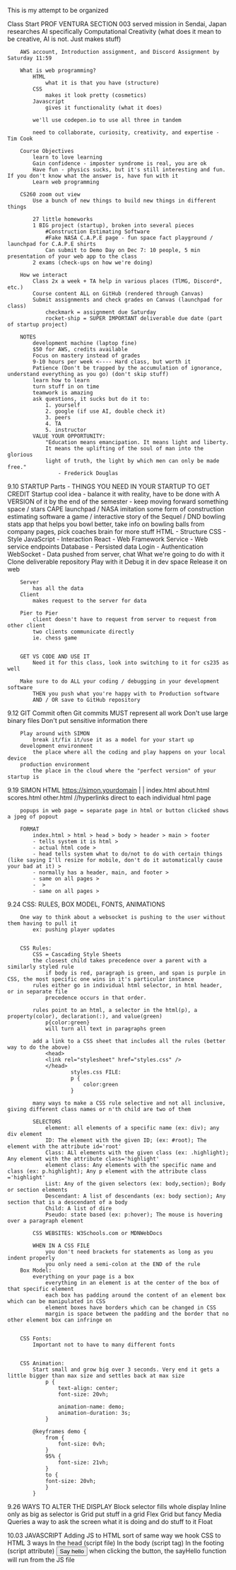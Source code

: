This is my attempt to be organized

Class Start
    PROF VENTURA SECTION 003
        served mission in Sendai, Japan
        researches AI specifically Computational Creativity (what does it mean to be creative, AI is not. Just makes stuff)

        AWS account, Introduction assignment, and Discord Assignment by Saturday 11:59

        What is web programming?
            HTML
                what it is that you have (structure)
            CSS
                makes it look pretty (cosmetics)
            Javascript
                gives it functionality (what it does)

            we'll use codepen.io to use all three in tandem

            need to collaborate, curiosity, creativity, and expertise - Tim Cook

        Course Objectives
            learn to love learning
            Gain confidence - imposter syndrome is real, you are ok
            Have fun - physics sucks, but it's still interesting and fun. If you don't know what the answer is, have fun with it
            Learn web programming

        CS260 zoom out view
            Use a bunch of new things to build new things in different things

            27 little homeworks
            1 BIG project (startup), broken into several pieces
                #Construction Estimating Software
                #Fake NASA C.A.P.E page - fun space fact playground / launchpad for C.A.P.E shirts
                Can submit to Demo Day on Dec 7: 10 people, 5 min presentation of your web app to the class
            2 exams (check-ups on how we're doing)

        How we interact
            Class 2x a week + TA help in various places (TlMG, Discord*, etc.)
            Course content ALL on GitHub (rendered through Canvas)
            Submit assignments and check grades on Canvas (launchpad for class)
                checkmark = assignment due Saturday
                rocket-ship = SUPER IMPORTANT deliverable due date (part of startup project)

        NOTES
            development machine (laptop fine)
            $50 for AWS, credits available
            Focus on mastery instead of grades
            9-10 hours per week <---- Hard class, but worth it
            Patience (Don't be trapped by the accumulation of ignorance, understand everything as you go) (don't skip stuff)
            learn how to learn
            turn stuff in on time
            teamwork is amazing
            ask questions, it sucks but do it to:
                1. yourself
                2. google (if use AI, double check it)
                3. peers
                4. TA
                5. instructor
            VALUE YOUR OPPORTUNITY:
                "Education means emancipation. It means light and liberty.
                It means the uplifting of the soul of man into the glorious
                light of truth, the light by which men can only be made free."
                    - Frederick Douglas

9.10
    STARTUP
        Parts - THINGS YOU NEED IN YOUR STARTUP TO GET CREDIT
            Startup cool idea - balance it with reality, have to be done with A VERSION of it by the end of the semester - keep moving forward
                something space / stars
                CAPE launchpad / NASA imitation
                some form of construction estimating software
                a game / interactive story of the Sequel / DND
                bowling stats app that helps you bowl better, take info on bowling balls from company pages, pick coaches brain for more stuff
            HTML - Structure
            CSS - Style
            JavaScript - Interaction
            React - Web Framework
            Service - Web service endpoints
            Database - Persisted data
            Login - Authentication
            WebSocket - Data pushed from server, chat
        What we're going to do with it
            Clone deliverable repository
            Play with it
            Debug it in dev space
            Release it on web

        Server
            has all the data
        Client
            makes request to the server for data

        Pier to Pier
            client doesn't have to request from server to request from other client
            two clients communicate directly
            ie. chess game


        GET VS CODE AND USE IT
            Need it for this class, look into switching to it for cs235 as well

        Make sure to do ALL your coding / debugging in your development software
            THEN you push what you're happy with to Production software
            AND / OR save to GitHub repository

9.12
    GIT
        Commit often
            Git commits MUST represent all work
        Don't use large binary files
        Don't put sensitive information there

        Play around with SIMON
            break it/fix it/use it as a model for your start up
        development environment
            the place where all the coding and play happens on your local device
        production environment
            the place in the cloud where the "perfect version" of your startup is

9.19
    SIMON HTML
        https://simon.yourdomain
        |
        |
        index.html   about.html   scores.html   other.html     //hyperlinks direct to each individual html page



        popups in web page = separate page in html or button clicked shows a jpeg of popout

        FORMAT
            index.html > html > head > body > header > main > footer
            - tells system it is html >
            - actual html code >
            - head tells system what to do/not to do with certain things (like saying I'll resize for mobile, don't do it automatically cause your bad at it) >
            - normally has a header, main, and footer >
            - same on all pages >
            -  >
            - same on all pages >

9.24
    CSS: RULES, BOX MODEL, FONTS, ANIMATIONS

        One way to think about a websocket is pushing to the user without them having to pull it
            ex: pushing player updates


        CSS Rules:
            CSS = Cascading Style Sheets
            the closest child takes precedence over a parent with a similarly styled rule
                if body is red, paragraph is green, and span is purple in CSS, the most specific one wins in it's particular instance
            rules either go in individual html selector, in html header, or in separate file
                precedence occurs in that order.

            rules point to an html, a selector in the html(p), a property(color), declaration(:), and value(green)
                p{color:green}
                will turn all text in paragraphs green

            add a link to a CSS sheet that includes all the rules (better way to do the above)
                <head>
                <link rel="stylesheet" href="styles.css" />
                </head>
                        styles.css FILE:
                        p {
                            color:green
                        }

            many ways to make a CSS rule selective and not all inclusive, giving different class names or n'th child are two of them

            SELECTORS
                element: all elements of a specific name (ex: div); any div element
                ID: The element with the given ID; (ex: #root); The element with the attribute id='root'
                Class: ALl elements with the given class (ex: .highlight); Any element with the attribute class='highlight'
                element class: Any elements with the specific name and class (ex: p.highlight); Any p element with the attribute class ='highlight'
                List: Any of the given selectors (ex: body,section); Body or section elements
                Descendant: A list of descendants (ex: body section); Any section that is a descendant of a body
                Child: A list of dire
                Pseudo: state based (ex: p:hover); The mouse is hovering over a paragraph element

            CSS WEBSITES: W3Schools.com or MDNWebDocs

            WHEN IN A CSS FILE
                you don't need brackets for statements as long as you indent properly
                you only need a semi-colon at the END of the rule
        Box Model:
            everything on your page is a box
                everything in an element is at the center of the box of that specific element
                each box has padding around the content of an element box which can be manipulated in CSS
                element boxes have borders which can be changed in CSS
                margin is space between the padding and the border that no other element box can infringe on


        CSS Fonts:
            Important not to have to many different fonts


        CSS Animation:
            Start small and grow big over 3 seconds. Very end it gets a little bigger than max size and settles back at max size
                p {
                    text-align: center;
                    font-size: 20vh;

                    animation-name: demo;
                    animation-duration: 3s;
                }

            @keyframes demo {
                from {
                    font-size: 0vh;
                }
                95% {
                    font-size: 21vh;
                }
                to {
                font-size: 20vh;
                }
            }

9.26
    WAYS TO ALTER THE DISPLAY
        Block
            selector fills whole display
        Inline
            only as big as selector is
        Grid
            put stuff in a grid
        Flex
            Grid but fancy
        Media Queries
            a way to ask the screen what it is doing and do stuff to it
        Float

10.03
    JAVASCRIPT
        Adding JS to HTML
            sort of same way we hook CSS to HTML
            3 ways
                In the head (script file)
                In the body (script tag)
                    <script>
                        code here
                    </script>
                In the footing (script attribute)
                    <button onclick="sayHello()">Say hello</button>
                        when clicking the button, the sayHello function will run from the JS file
